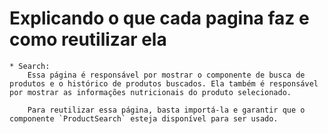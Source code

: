 # Explicando o que cada pagina faz e como reutilizar ela
    * Search:
        Essa página é responsável por mostrar o componente de busca de produtos e o histórico de produtos buscados. Ela também é responsável por mostrar as informações nutricionais do produto selecionado.

        Para reutilizar essa página, basta importá-la e garantir que o componente `ProductSearch` esteja disponível para ser usado.